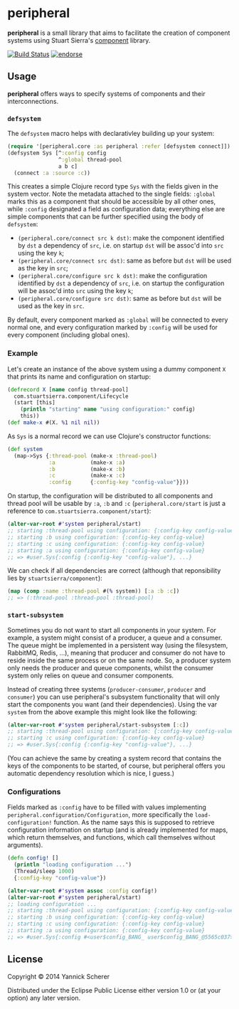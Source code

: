 # peripheral

__peripheral__ is a small library that aims to facilitate the creation of component systems using
Stuart Sierra's [component](https://github.com/stuartsierra/component) library.

[![Build Status](https://travis-ci.org/xsc/peripheral.png)](https://travis-ci.org/xsc/peripheral)
[![endorse](https://api.coderwall.com/xsc/endorsecount.png)](https://coderwall.com/xsc)

## Usage

__peripheral__ offers ways to specify systems of components and their interconnections.

### `defsystem`

The `defsystem` macro helps with declarativley building up your system:

```clojure
(require '[peripheral.core :as peripheral :refer [defsystem connect]])
(defsystem Sys [^:config config
                ^:global thread-pool
                a b c]
  (connect :a :source :c))
```

This creates a simple Clojure record type `Sys` with the fields given in the system vector. Note the metadata
attached to the single fields: `:global` marks this as a component that should be accessible by all other ones,
while `:config` designated a field as configuration data; everything else are simple components that can be
further specified using the body of `defsystem`:

- `(peripheral.core/connect src k dst)`: make the component identified by `dst` a dependency of `src`, i.e. on startup `dst` will
  be assoc'd into `src` using the key `k`;
- `(peripheral.core/connect src dst)`: same as before but `dst` will be used as the key in `src`;
- `(peripheral.core/configure src k dst)`: make the configuration identified by `dst` a dependency of `src`, i.e. on startup the
  configuration will be assoc'd into `src` using the key `k`;
- `(peripheral.core/configure src dst)`: same as before but `dst` will be used as the key in `src`.

By default, every component marked as `:global` will be connected to every normal one, and every configuration marked by `:config`
will be used for every component (including global ones).

### Example

Let's create an instance of the above system using a dummy component `X` that prints its name and configuration on startup:

```clojure
(defrecord X [name config thread-pool]
  com.stuartsierra.component/Lifecycle
  (start [this]
    (println "starting" name "using configuration:" config)
    this))
(def make-x #(X. %1 nil nil))
```

As `Sys` is a normal record we can use Clojure's constructor functions:

```clojure
(def system
  (map->Sys {:thread-pool (make-x :thread-pool)
             :a           (make-x :a)
             :b           (make-x :b)
             :c           (make-x :c)
             :config      {:config-key "config-value"}}))
```

On startup, the configuration will be distributed to all components and thread pool will be usable by `:a`, `:b` and `:c`
(`peripheral.core/start` is just a reference to `com.stuartsierra.component/start`):

```clojure
(alter-var-root #'system peripheral/start)
;; starting :thread-pool using configuration: {:config-key config-value}
;; starting :b using configuration: {:config-key config-value}
;; starting :c using configuration: {:config-key config-value}
;; starting :a using configuration: {:config-key config-value}
;; => #user.Sys{:config {:config-key "config-value"}, ...}
```

We can check if all dependencies are correct (although that reponsibility lies by `stuartsierra/component`):

```clojure
(map (comp :name :thread-pool #(% system)) [:a :b :c])
;; => (:thread-pool :thread-pool :thread-pool)
```

### `start-subsystem`

Sometimes you do not want to start all components in your system. For example, a system might consist of a producer,
a queue and a consumer. The queue might be implemented in a persistent way (using the filesystem, RabbitMQ, Redis, ...),
meaning that producer and consumer do not have to reside inside the same process or on the same node. So, a producer
system only needs the producer and queue components, whilst the consumer system only relies on queue and consumer
components.

Instead of creating three systems (`producer-consumer`, `producer` and `consumer`) you can use peripheral's subsystem
functionality that will only start the components you want (and their dependencies). Using the var `system` from the above
example this might look like the following:

```clojure
(alter-var-root #'system peripheral/start-subsystem [:c])
;; starting :thread-pool using configuration: {:config-key config-value}
;; starting :c using configuration: {:config-key config-value}
;; => #user.Sys{:config {:config-key "config-value"}, ...}
```

(You can achieve the same by creating a system record that contains the keys of the components to be started, of course,
but peripheral offers you automatic dependency resolution which is nice, I guess.)

### Configurations

Fields marked as `:config` have to be filled with values implementing `peripheral.configuration/Configuration`, more specifically
the `load-configuration!` function. As the name says this is supposed to retrieve configuration information on startup (and is
already implemented for maps, which return themselves, and functions, which call themselves without arguments).

```clojure
(defn config! []
  (println "loading configuration ...")
  (Thread/sleep 1000)
  {:config-key "config-value"})

(alter-var-root #'system assoc :config config!)
(alter-var-root #'system peripheral/start)
;; loading configuration ...
;; starting :thread-pool using configuration: {:config-key config-value}
;; starting :b using configuration: {:config-key config-value}
;; starting :c using configuration: {:config-key config-value}
;; starting :a using configuration: {:config-key config-value}
;; => #user.Sys{:config #<user$config_BANG_ user$config_BANG_@5565c037>, ...}
```

## License

Copyright &copy; 2014 Yannick Scherer

Distributed under the Eclipse Public License either version 1.0 or (at
your option) any later version.
